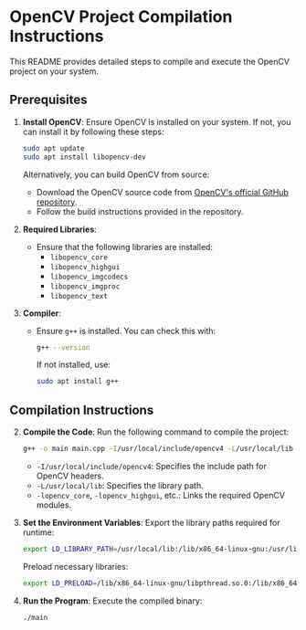 # OpenCV Project Compilation Instructions

This README provides detailed steps to compile and execute the OpenCV project on your system.

## Prerequisites

1. **Install OpenCV**:
   Ensure OpenCV is installed on your system. If not, you can install it by following these steps:
   ```bash
   sudo apt update
   sudo apt install libopencv-dev
   ```

   Alternatively, you can build OpenCV from source:
   - Download the OpenCV source code from [OpenCV's official GitHub repository](https://github.com/opencv/opencv).
   - Follow the build instructions provided in the repository.

2. **Required Libraries**:
   - Ensure that the following libraries are installed:
     - `libopencv_core`
     - `libopencv_highgui`
     - `libopencv_imgcodecs`
     - `libopencv_imgproc`
     - `libopencv_text`

3. **Compiler**:
   - Ensure `g++` is installed. You can check this with:
     ```bash
     g++ --version
     ```
     If not installed, use:
     ```bash
     sudo apt install g++
     ```

## Compilation Instructions

2. **Compile the Code**:
   Run the following command to compile the project:
   ```bash
   g++ -o main main.cpp -I/usr/local/include/opencv4 -L/usr/local/lib -lopencv_core -lopencv_highgui -lopencv_imgcodecs -lopencv_imgproc -lopencv_text
   ```

   - `-I/usr/local/include/opencv4`: Specifies the include path for OpenCV headers.
   - `-L/usr/local/lib`: Specifies the library path.
   - `-lopencv_core`, `-lopencv_highgui`, etc.: Links the required OpenCV modules.

3. **Set the Environment Variables**:
   Export the library paths required for runtime:
   ```bash
   export LD_LIBRARY_PATH=/usr/local/lib:/lib/x86_64-linux-gnu:/usr/lib/x86_64-linux-gnu
   ```

   Preload necessary libraries:
   ```bash
   export LD_PRELOAD=/lib/x86_64-linux-gnu/libpthread.so.0:/lib/x86_64-linux-gnu/libc.so.6
   ```

4. **Run the Program**:
   Execute the compiled binary:
   ```bash
   ./main
   ```



